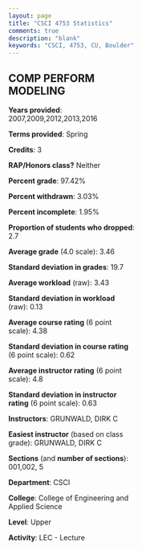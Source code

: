 ```yaml
---
layout: page
title: "CSCI 4753 Statistics"
comments: true
description: "blank"
keywords: "CSCI, 4753, CU, Boulder"
--- 
```

<head>
<script src="https://ajax.googleapis.com/ajax/libs/jquery/2.1.3/jquery.min.js"></script>
<script src="https://dl.dropboxusercontent.com/s/pc42nxpaw1ea4o9/highcharts.js?dl=0"></script>
<!-- <script src="../assets/js/highcharts.js"></script> -->
<style type="text/css">@font-face {
	font-family: "Bebas Neue";
	src: url(https://www.filehosting.org/file/details/544349/BebasNeue%20Regular.otf) format("opentype");
	}
	h1.Bebas { 
		font-family: "Bebas Neue", Verdana, Tahoma;
	}
</style>
</head>
<body>
	<div id="container" style="float: right; width: 45%; height: 88%; margin-left: 2.5%; margin-right: 2.5%;"></div>
	<script language="JavaScript">
		$(document).ready(function() {
		var chart = {type: 'column'};
		var title = {text: 'Grade Distribution'};
		var xAxis = {categories: ['A','B','C','D','F'],crosshair: true};
		var yAxis = {min: 0,title: {text: 'Percentage'}};
		var tooltip = {headerFormat: '<center><b><span style="font-size:20px">{point.key}</span></b></center>',
		               pointFormat: '<td style="padding:0"><b>{point.y:.1f}%</b></td>',
		               footerFormat: '</table>',shared: true,useHTML: true};
		var plotOptions = {column: {pointPadding: 0.0,borderWidth: 0}};  
		var credits = {enabled: false};var series= [{name: 'Percent',data: [70.71,16.43,5.0,4.29,3.57,]}];
		var json = {};
		json.chart = chart;
		json.title = title;
		json.tooltip = tooltip;
		json.xAxis = xAxis;
		json.yAxis = yAxis;  
		json.series = series;
		json.plotOptions = plotOptions;  
		json.credits = credits;
		$('#container').highcharts(json);
	});
	</script>
</body>
			   
## COMP PERFORM MODELING

**Years provided**: 2007,2009,2012,2013,2016

**Terms provided**: Spring

**Credits**: 3

**RAP/Honors class?** Neither

**Percent grade**: 97.42%

**Percent withdrawn**: 3.03%

**Percent incomplete**: 1.95%

**Proportion of students who dropped**: 2.7

**Average grade** (4.0 scale): 3.46

**Standard deviation in grades**: 19.7

**Average workload** (raw): 3.43

**Standard deviation in workload** (raw): 0.13

**Average course rating** (6 point scale): 4.38

**Standard deviation in course rating** (6 point scale): 0.62

**Average instructor rating** (6 point scale): 4.8

**Standard deviation in instructor rating** (6 point scale): 0.63

**Instructors**: GRUNWALD, DIRK C

**Easiest instructor** (based on class grade): GRUNWALD, DIRK C

**Sections** (and **number of sections**): 001,002, 5

**Department**: CSCI

**College**: College of Engineering and Applied Science

**Level**: Upper

**Activity**: LEC - Lecture